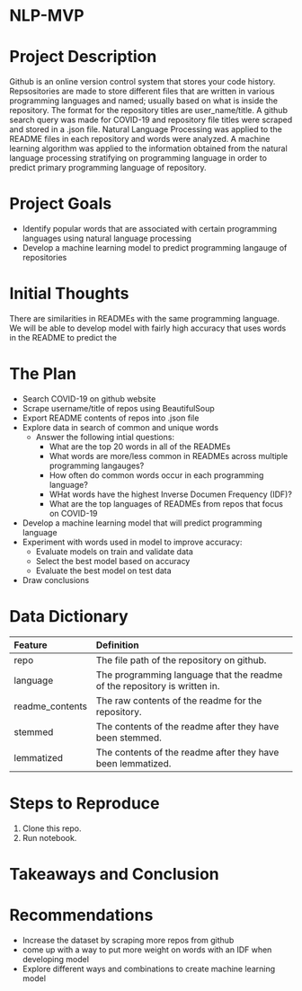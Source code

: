 # NLP-MVP

# Project Description
Github is an online version control system that stores your code history. Repsositories are made to store different files that are written in various programming languages and named; usually based on what is inside the repository. The format for the repository titles are user_name/title. A github search query was made for COVID-19 and repository file titles were scraped and stored in a .json file. Natural Language Processing was applied to the README files in each repository and words were analyzed. A machine learning algorithm was applied to the information obtained from the natural language processing stratifying on programming language in order to predict primary programming language of repository. 

# Project Goals
* Identify popular words that are associated with certain programming languages using natural language processing
* Develop a machine learning model to predict programming langauge of repositories

# Initial Thoughts
There are similarities in READMEs with the same programming language. We will be able to develop model with fairly high accuracy that uses words in the README to predict the 

# The Plan
* Search COVID-19 on github website
* Scrape username/title of repos using BeautifulSoup
* Export README contents of repos into .json file
* Explore data in search of common and unique words
    * Answer the following intial questions:
        * What are the top 20 words in all of the READMEs
        * What words are more/less common in READMEs across multiple programming langauges?
        * How often do common words occur in each programming language?
        * WHat words have the highest Inverse Documen Frequency (IDF)?
        * What are the top languages of READMEs from repos that focus on COVID-19
* Develop a machine learning model that will predict programming language
* Experiment with words used in model to improve accuracy:
   * Evaluate models on train and validate data
   * Select the best model based on accuracy
   * Evaluate the best model on test data
* Draw conclusions

# Data Dictionary

| Feature | Definition |
|:--------|:-----------|
|repo| The file path of the repository on github.|
|language| The programming language that the readme of the repository is written in.|
|readme_contents| The raw contents of the readme for the repository.|
|stemmed| The contents of the readme after they have been stemmed.|
|lemmatized| The contents of the readme after they have been lemmatized.|

# Steps to Reproduce

1) Clone this repo.
5) Run notebook.

# Takeaways and Conclusion


# Recommendations
* Increase the dataset by scraping more repos from github
* come up with a way to put more weight on words with an IDF when developing model
* Explore different ways and combinations to create machine learning model
